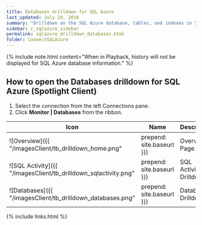```yaml
---
title: Databases drilldown for SQL Azure
last_updated: July 29, 2016
summary: "Drilldown on the SQL Azure database, tables, and indexes in Spotlight Enterprise."
sidebar: c_sqlazure_sidebar
permalink: sqlazure_drilldown_databases.html
folder: ConnectSQLAzure
---
```



{% include note.html content="When in Playback, history will not be displayed for SQL Azure database information." %}

## How to open the Databases drilldown for SQL Azure (Spotlight Client)

1. Select the connection from the left Connections pane.
2. Click **Monitor \| Databases** from the ribbon.



Icon | Name | Description
-----|------|------------
![Overview]({{ "/imagesClient/tb_drilldown_home.png" | prepend: site.baseurl }}) | Overview Page | The Spotlight Home Page highlights obvious bottlenecks and problem areas. Statistics and flows are updated in real time.  
![SQL Activity]({{ "/imagesClient/tb_drilldown_sqlactivity.png" | prepend: site.baseurl }}) | SQL Activity Drilldown | Drilldown on current and recent activity.
![Databases]({{ "/imagesClient/tb_drilldown_databases.png" | prepend: site.baseurl }}) | Databases Drilldown | Drilldown on the SQL Azure database, tables, and indexes.  




{% include links.html %}
